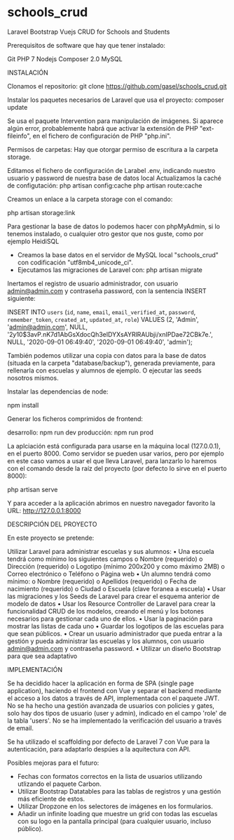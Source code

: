 # schools_crud
Laravel Bootstrap Vuejs CRUD for Schools and Students

Prerequisitos de software que hay que tener instalado:

Git
PHP 7
Nodejs
Composer 2.0
MySQL

INSTALACIÓN

Clonamos el repositorio:
git clone https://github.com/gasel/schools_crud.git

Instalar los paquetes necesarios de Laravel que usa el proyecto:
composer update

Se usa el paquete Intervention para manipulación de imágenes. Si aparece algún error, probablemente habrá que activar la extensión de PHP "ext-fileinfo", en el fichero de configuración de PHP "php.ini".

Permisos de carpetas:
Hay que otorgar permiso de escritura a la carpeta storage.

Editamos el fichero de configuración de Larabel .env, indicando nuestro usuario y password de nuestra base de datos local
Actualizamos la caché de configutación:
php artisan config:cache
php artisan route:cache

Creamos un enlace a la carpeta storage con el comando:

php artisan storage:link

Para gestionar la base de datos lo podemos hacer con phpMyAdmin, si lo tenemos instalado, o cualquier otro gestor que nos guste, como por ejemplo HeidiSQL

- Creamos la base datos en el servidor de MySQL local "schools_crud" con codificación "utf8mb4_unicode_ci".
- Ejecutamos las migraciones de Laravel con: php artisan migrate

Inertamos el registro de usuario administrador, con usuario admin@admin.com y contraseña password, con la sentencia INSERT siguiente:

INSERT INTO `users` (`id`, `name`, `email`, `email_verified_at`, `password`, `remember_token`, `created_at`, `updated_at`, `role`) VALUES
(2, 'Admin', 'admin@admin.com', NULL, '$2y$10$3avP.nK7d1AbGsXdocQh3eIDYXsAYRlRAUbji/xnIPDae72CBk7e.', NULL, '2020-09-01 06:49:40', '2020-09-01 06:49:40', 'admin');

También podemos utilizar una copia con datos para la base de datos (situada en la carpeta "database/backup"), generada previamente, para rellenarla con escuelas y alumnos de ejemplo. O ejecutar las seeds nosotros mismos.


Instalar las dependencias de node:

npm install

Generar los ficheros comprimidos de frontend:

desarrollo: npm run dev
producción: npm run prod

La aplciación está configurada para usarse en la máquina local (127.0.0.1), en el puerto 8000.
Como servidor se pueden usar varios, pero por ejemplo en este caso vamos a usar el que lleva Laravel, para lanzarlo lo haremos con el comando desde la raíz del proyecto (por defecto lo sirve en el puerto 8000):

php artisan serve

Y para acceder a la aplicación abrimos en nuestro navegador favorito la URL: http://127.0.0.1:8000


DESCRIPCIÓN DEL PROYECTO

En este proyecto se pretende:

Utilizar Laravel para administrar escuelas y sus alumnos:
• Una escuela tendrá como mínimo los siguientes campos
o Nombre (requerido)
o Dirección (requerido)
o Logotipo (mínimo 200x200 y como máximo 2MB)
o Correo electrónico
o Teléfono
o Página web
• Un alumno tendrá como mínimo:
o Nombre (requerido)
o Apellidos (requerido)
o Fecha de nacimiento (requerido)
o Ciudad
o Escuela (clave foranea a escuela)
• Usar las migraciones y los Seeds de Laravel para crear el esquema anterior de modelo
de datos
• Usar los Resource Controller de Laravel para crear la funcionalidad CRUD de los
modelos, creando el menú y los botones necesarios para gestionar cada uno de ellos.
• Usar la paginación para mostrar las listas de cada uno
• Guardar los logotipos de las escuelas para que sean públicos.
• Crear un usuario administrador que pueda entrar a la gestión y pueda administrar las
escuelas y los alumnos, con usuario admin@admin.com y contraseña password.
• Utilizar un diseño Bootstrap para que sea adaptativo


IMPLEMENTACIÓN

Se ha decidido hacer la aplicación en forma de SPA (single page application), haciendo el frontend con Vue y separar el backend mediante el acceso a los datos a través de API, implementada con el paquete JWT. No se ha hecho una gestión avanzada de usuarios con policies y gates, solo hay dos tipos de usuario (user y admin), indicado en el campo 'role' de la tabla 'users'. No se ha implementado la verificación del usuario a través de email.

Se ha utilizado el scaffolding por defecto de Laravel 7 con Vue para la autenticación, para adaptarlo despúes a la aquitectura con API.

Posibles mejoras para el futuro:

- Fechas con formatos correctos en la lista de usuarios utilizando utlizando el paquete Carbon.
- Utilizar Bootstrap Datatables para las tablas de registros y una gestión más eficiente de estos.
- Utilizar Dropzone en los selectores de imágenes en los formularios.
- Añadir un infinite loading que muestre un grid con todas las escuelas con su logo en la pantalla principal (para cualquier usuario, incluso público).


